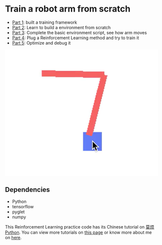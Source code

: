 # Train a robot arm from scratch

* [Part 1](/part1/): built a training framework
* [Part 2](/part2/): Learn to build a environment from scratch
* [Part 3](/part3/): Complete the basic environment script, see how arm moves
* [Part 4](/part4/): Plug a Reinforcement Learning method and try to train it
* [Part 5](/part5/): Optimize and debug it

![img](/img.png)

## Dependencies

* Python
* tensorflow
* pyglet
* numpy

This Reinforcement Learning practice code has its Chinese tutorial on [莫烦Python](https://morvanzhou.github.io/tutorials/machine-learning/ML-practice/RL-build-arm-from-scratch1/).
You can view more tutorials on [this page](https://morvanzhou.github.io/) or know more about me on [here](https://morvanzhou.github.io/about/).

